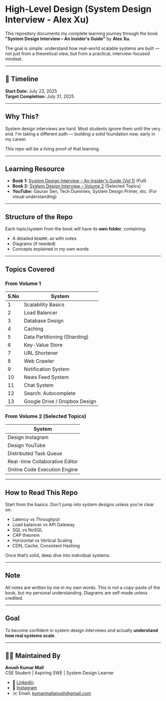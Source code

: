 # High-Level Design (System Design Interview - Alex Xu)

This repository documents my complete learning journey through the book **"System Design Interview – An Insider's Guide"** by **Alex Xu**.

The goal is simple: understand how real-world scalable systems are built — not just from a theoretical view, but from a practical, interview-focused mindset.

---

## 📅 Timeline

**Start Date:** July 23, 2025  
**Target Completion:** July 31, 2025

---

## Why This?

System design interviews are hard. Most students ignore them until the very end. I'm taking a different path — building a solid foundation now, early in my career.

This repo will be a living proof of that learning.

---

## Learning Resource

- **Book 1:** [System Design Interview – An Insider's Guide (Vol 1)](https://www.amazon.in/System-Design-Interview-Insiders-Guide-ebook/dp/B08B3FWYBX/ref=sr_1_5?sr=8-5) (Full)
- **Book 2:** [System Design Interview – Volume 2](https://www.amazon.in/dp/B08RJ4J7NT) (Selected Topics)
- **YouTube:** Gaurav Sen, Tech Dummies, System Design Primer, etc. (For visual understanding)

---

## Structure of the Repo

Each topic/system from the book will have its **own folder**, containing:
- A detailed `README.md` with notes
- Diagrams (if needed)
- Concepts explained in my own words

---

## Topics Covered

### From Volume 1

| S.No | System |
|------|--------|
| 1    | Scalability Basics |
| 2    | Load Balancer |
| 3    | Database Design |
| 4    | Caching |
| 5    | Data Partitioning (Sharding) |
| 6    | Key-Value Store |
| 7    | URL Shortener |
| 8    | Web Crawler |
| 9    | Notification System |
| 10   | News Feed System |
| 11   | Chat System |
| 12   | Search: Autocomplete |
| 13   | Google Drive / Dropbox Design |

### From Volume 2 (Selected Topics)

| System |
|--------|
| Design Instagram |
| Design YouTube |
| Distributed Task Queue |
| Real-time Collaborative Editor |
| Online Code Execution Engine |

---

## How to Read This Repo

Start from the basics. Don’t jump into system designs unless you're clear on:
- Latency vs Throughput
- Load balancer vs API Gateway
- SQL vs NoSQL
- CAP theorem
- Horizontal vs Vertical Scaling
- CDN, Cache, Consistent Hashing

Once that’s solid, deep dive into individual systems.

---

##  Note

All notes are written by me in my own words. This is not a copy-paste of the book, but my personal understanding. Diagrams are self-made unless credited.

---

## Goal

To become confident in system design interviews and actually **understand how real systems scale**.

---

## 🧑‍💻 Maintained By

**Anush Kumar Mall**  
CSE Student | Aspiring SWE | System Design Learner  
- 💼 [LinkedIn](https://www.linkedin.com/in/anush-kumar-mall)  
- 📸 [Instagram](https://www.instagram.com/anush.kumar.mall?igsh=NWc5a3VwbHN3bzZ0)  
- ✉️ Email: kumarmallanush@gmail.com
